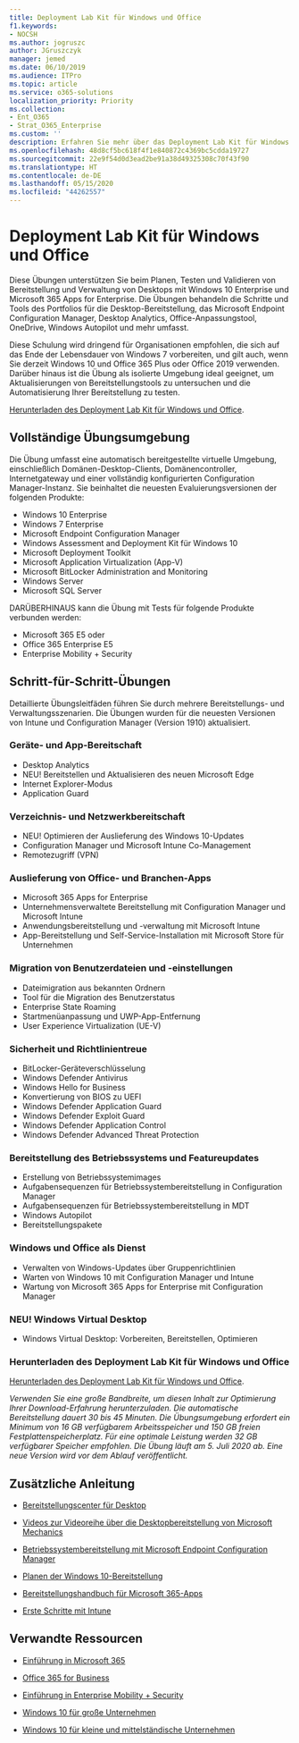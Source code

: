 ```yaml
---
title: Deployment Lab Kit für Windows und Office
f1.keywords:
- NOCSH
ms.author: jogruszc
author: JGruszczyk
manager: jemed
ms.date: 06/10/2019
ms.audience: ITPro
ms.topic: article
ms.service: o365-solutions
localization_priority: Priority
ms.collection:
- Ent_O365
- Strat_O365_Enterprise
ms.custom: ''
description: Erfahren Sie mehr über das Deployment Lab Kit für Windows und Office und wo Sie darauf zugreifen.
ms.openlocfilehash: 48d8cf5bc618f4f1e840872c4369bc5cdda19727
ms.sourcegitcommit: 22e9f54d0d3ead2be91a38d49325308c70f43f90
ms.translationtype: HT
ms.contentlocale: de-DE
ms.lasthandoff: 05/15/2020
ms.locfileid: "44262557"
---
```

# <a name="windows-and-office-deployment-lab-kit"></a>Deployment Lab Kit für Windows und Office

Diese Übungen unterstützen Sie beim Planen, Testen und Validieren von Bereitstellung und Verwaltung von Desktops mit Windows 10 Enterprise und Microsoft 365 Apps for Enterprise. Die Übungen behandeln die Schritte und Tools des Portfolios für die Desktop-Bereitstellung, das Microsoft Endpoint Configuration Manager, Desktop Analytics, Office-Anpassungstool, OneDrive, Windows Autopilot und mehr umfasst.

Diese Schulung wird dringend für Organisationen empfohlen, die sich auf das Ende der Lebensdauer von Windows 7 vorbereiten, und gilt auch, wenn Sie derzeit Windows 10 und Office 365 Plus oder Office 2019 verwenden. Darüber hinaus ist die Übung als isolierte Umgebung ideal geeignet, um Aktualisierungen von Bereitstellungstools zu untersuchen und die Automatisierung Ihrer Bereitstellung zu testen.

[Herunterladen des Deployment Lab Kit für Windows und Office](https://www.microsoft.com/evalcenter/evaluate-lab-kit).

## <a name="a-complete-lab-environment"></a>Vollständige Übungsumgebung

Die Übung umfasst eine automatisch bereitgestellte virtuelle Umgebung, einschließlich Domänen-Desktop-Clients, Domänencontroller, Internetgateway und einer vollständig konfigurierten Configuration Manager-Instanz. Sie beinhaltet die neuesten Evaluierungsversionen der folgenden Produkte:

  - Windows 10 Enterprise
  - Windows 7 Enterprise
  - Microsoft Endpoint Configuration Manager
  - Windows Assessment and Deployment Kit für Windows 10
  - Microsoft Deployment Toolkit
  - Microsoft Application Virtualization (App-V)
  - Microsoft BitLocker Administration and Monitoring 
  - Windows Server 
  - Microsoft SQL Server 

DARÜBERHINAUS kann die Übung mit Tests für folgende Produkte verbunden werden: 

  - Microsoft 365 E5 oder
  - Office 365 Enterprise E5
  - Enterprise Mobility + Security

## <a name="step-by-step-labs"></a>Schritt-für-Schritt-Übungen

Detaillierte Übungsleitfäden führen Sie durch mehrere Bereitstellungs- und Verwaltungsszenarien. Die Übungen wurden für die neuesten Versionen von Intune und Configuration Manager (Version 1910) aktualisiert. 

### <a name="device-and-app-readiness"></a>Geräte- und App-Bereitschaft

  - Desktop Analytics
  - NEU! Bereitstellen und Aktualisieren des neuen Microsoft Edge 
  - Internet Explorer-Modus 
  - Application Guard 

### <a name="directory-and-network-readiness"></a>Verzeichnis- und Netzwerkbereitschaft

  - NEU! Optimieren der Auslieferung des Windows 10-Updates 
  - Configuration Manager und Microsoft Intune Co-Management
  - Remotezugriff (VPN)

### <a name="office-and-lob-app-delivery"></a>Auslieferung von Office- und Branchen-Apps

  - Microsoft 365 Apps for Enterprise
  - Unternehmensverwaltete Bereitstellung mit Configuration Manager und Microsoft Intune
  - Anwendungsbereitstellung und -verwaltung mit Microsoft Intune
  - App-Bereitstellung und Self-Service-Installation mit Microsoft Store für Unternehmen

### <a name="user-file-and-settings-migration"></a>Migration von Benutzerdateien und -einstellungen

  - Dateimigration aus bekannten Ordnern 
  - Tool für die Migration des Benutzerstatus 
  - Enterprise State Roaming
  - Startmenüanpassung und UWP-App-Entfernung 
  - User Experience Virtualization (UE-V) 

### <a name="security-and-compliance"></a>Sicherheit und Richtlinientreue

  - BitLocker-Geräteverschlüsselung
  - Windows Defender Antivirus
  - Windows Hello for Business
  - Konvertierung von BIOS zu UEFI
  - Windows Defender Application Guard
  - Windows Defender Exploit Guard
  - Windows Defender Application Control
  - Windows Defender Advanced Threat Protection

### <a name="os-deployment-and-feature-updates"></a>Bereitstellung des Betriebssystems und Featureupdates

  - Erstellung von Betriebssystemimages
  - Aufgabensequenzen für Betriebssystembereitstellung in Configuration Manager 
  - Aufgabensequenzen für Betriebssystembereitstellung in MDT
  - Windows Autopilot
  - Bereitstellungspakete 

### <a name="windows-and-office-as-a-service"></a>Windows und Office als Dienst
  - Verwalten von Windows-Updates über Gruppenrichtlinien
  - Warten von Windows 10 mit Configuration Manager und Intune
  - Wartung von Microsoft 365 Apps for Enterprise mit Configuration Manager

### <a name="new-windows-virtual-desktop"></a>NEU! Windows Virtual Desktop
  - Windows Virtual Desktop: Vorbereiten, Bereitstellen, Optimieren 

### <a name="download-the-windows-and-office-deployment-lab-kit"></a>Herunterladen des Deployment Lab Kit für Windows und Office

[Herunterladen des Deployment Lab Kit für Windows und Office](https://www.microsoft.com/evalcenter/evaluate-lab-kit).

*Verwenden Sie eine große Bandbreite, um diesen Inhalt zur Optimierung Ihrer Download-Erfahrung herunterzuladen. Die automatische Bereitstellung dauert 30 bis 45 Minuten. Die Übungsumgebung erfordert ein Minimum von 16 GB verfügbarem Arbeitsspeicher und 150 GB freien Festplattenspeicherplatz. Für eine optimale Leistung werden 32 GB verfügbarer Speicher empfohlen. Die Übung läuft am 5. Juli 2020 ab. Eine neue Version wird vor dem Ablauf veröffentlicht.*

## <a name="additional-guidance"></a>Zusätzliche Anleitung

  - [Bereitstellungscenter für Desktop](https://www.aka.ms/howtoshift)

  - [Videos zur Videoreihe über die Desktopbereitstellung von Microsoft Mechanics](https://www.aka.ms/watchhowtoshift)

  - [Betriebssystembereitstellung mit Microsoft Endpoint Configuration Manager](https://docs.microsoft.com/mem/configmgr/osd/understand/introduction-to-operating-system-deployment)

  - [<span class="underline">Planen der Windows 10-Bereitstellung</span>](https://docs.microsoft.com/windows/deployment/planning/index)

  - [<span class="underline">Bereitstellungshandbuch für Microsoft 365-Apps</span>](https://docs.microsoft.com/deployoffice/deployment-guide-microsoft-365-apps)

  - [<span class="underline">Erste Schritte mit Intune</span>](https://docs.microsoft.com/intune/get-started-evaluation)

## <a name="related-resources"></a>Verwandte Ressourcen

  - [<span class="underline">Einführung in Microsoft 365</span>](https://www.microsoft.com/microsoft-365/default.aspx)

  - [<span class="underline">Office 365 for Business</span>](https://products.office.com/business/office)

  - [<span class="underline">Einführung in Enterprise Mobility + Security</span>](https://www.microsoft.com/cloud-platform/enterprise-mobility-security)

  - [<span class="underline">Windows 10 für große Unternehmen</span>](https://www.microsoft.com/WindowsForBusiness/windows-for-enterprise)

  - [<span class="underline">Windows 10 für kleine und mittelständische Unternehmen</span>](https://www.microsoft.com/WindowsForBusiness/windows-for-small-business)
